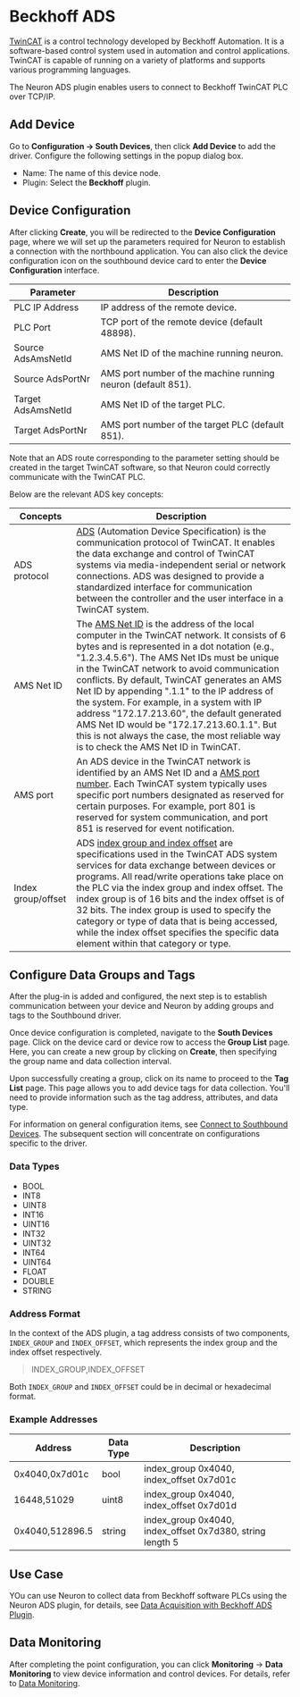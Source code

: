 # Beckhoff ADS

[TwinCAT] is a control technology developed by Beckhoff Automation. It is a software-based control system used in automation and control applications. TwinCAT is capable of running on a variety of platforms and supports various programming languages.

The Neuron ADS plugin enables users to connect to Beckhoff TwinCAT PLC over TCP/IP.

## Add Device

Go to **Configuration -> South Devices**, then click **Add Device** to add the driver. Configure the following settings in the popup dialog box.

- Name: The name of this device node.
- Plugin: Select the **Beckhoff** plugin.

## Device Configuration

After clicking **Create**, you will be redirected to the **Device Configuration** page, where we will set up the parameters required for Neuron to establish a connection with the northbound application. You can also click the device configuration icon on the southbound device card to enter the **Device Configuration** interface.

| Parameter          | Description                                                  |
| ------------------ | ------------------------------------------------------------ |
| PLC IP Address     | IP address of the remote device.                             |
| PLC Port           | TCP port of the remote device (default 48898).               |
| Source AdsAmsNetId | AMS Net ID of the machine running neuron.                    |
| Source AdsPortNr   | AMS port number of the machine running neuron (default 851). |
| Target AdsAmsNetId | AMS Net ID of the target PLC.                                |
| Target AdsPortNr   | AMS port number of the target PLC (default 851).             |

Note that an ADS route corresponding to the parameter setting should be created in the target TwinCAT software, so that Neuron could correctly communicate with the TwinCAT PLC.

Below are the relevant ADS key concepts:

| Concepts           | Description                                                  |
| ------------------ | ------------------------------------------------------------ |
| ADS protocol       | [ADS] (Automation Device Specification) is the communication protocol of TwinCAT. It enables the data exchange and control of TwinCAT systems via media-independent serial or network connections. ADS was designed to provide a standardized interface for communication between the controller and the user interface in a TwinCAT system. |
| AMS Net ID         | The [AMS Net ID] is the address of the local computer in the TwinCAT network. It consists of 6 bytes and is represented in a dot notation (e.g., "1.2.3.4.5.6"). The AMS Net IDs must be unique in the TwinCAT network to avoid communication conflicts. By default, TwinCAT generates an AMS Net ID by appending ".1.1" to the IP address of the system. For example, in a system with IP address "172.17.213.60", the default generated AMS Net ID would be "172.17.213.60.1.1". But this is not always the case, the most reliable way is to check the AMS Net ID in TwinCAT. |
| AMS port           | An ADS device in the TwinCAT network is identified by an AMS Net ID and a [AMS port number]. Each TwinCAT system typically uses specific port numbers designated as reserved for certain purposes. For example, port 801 is reserved for system communication, and port 851 is reserved for event notification. |
| Index group/offset | ADS [index group and index offset] are specifications used in the TwinCAT ADS system services for data exchange between devices or programs. All read/write operations take place on the PLC via the index group and index offset. The index group is of 16 bits and the index offset is of 32 bits. The index group is used to specify the category or type of data that is being accessed, while the index offset specifies the specific data element within that category or type. |

## Configure Data Groups and Tags

After the plug-in is added and configured, the next step is to establish communication between your device and Neuron by adding groups and tags to the Southbound driver.

Once device configuration is completed, navigate to the **South Devices** page. Click on the device card or device row to access the **Group List** page. Here, you can create a new group by clicking on **Create**, then specifying the group name and data collection interval.

Upon successfully creating a group, click on its name to proceed to the **Tag List** page. This page allows you to add device tags for data collection. You'll need to provide information such as the tag address, attributes, and data type.

For information on general configuration items, see [Connect to Southbound Devices](../south-devices.md). The subsequent section will concentrate on configurations specific to the driver.

### Data Types

* BOOL
* INT8
* UINT8
* INT16
* UINT16
* INT32
* UINT32
* INT64
* UINT64
* FLOAT
* DOUBLE
* STRING

### Address Format

In the context of the ADS plugin, a tag address consists of two components,
`INDEX_GROUP` and `INDEX_OFFSET`, which represents the index group and the
index offset respectively.

> INDEX_GROUP,INDEX_OFFSET

Both `INDEX_GROUP` and `INDEX_OFFSET` could be in decimal or hexadecimal format.

### Example Addresses

| Address         | Data Type          | Description                                               |
| --------------- | ------------------ | --------------------------------------------------------- |
| 0x4040,0x7d01c  | bool               | index_group 0x4040, index_offset 0x7d01c                  |
| 16448,51029     | uint8              | index_group 0x4040, index_offset 0x7d01d                  |
| 0x4040,512896.5 | string             | index_group 0x4040, index_offset 0x7d380, string length 5 |


[TwinCAT]: https://www.beckhoff.com/en-us/products/automation/twincat/
[ADS]: https://infosys.beckhoff.com/english.php?content=../content/1033/tcadscommon/12440276875.html
[AMS Net ID]: https://infosys.beckhoff.com/english.php?content=../content/1033/tc3_userinterface/3813966475.html
[AMS port number]: https://infosys.beckhoff.com/english.php?content=../content/1033/tcplclib_tc2_system/31064331.html
[index group and index offset]: https://infosys.beckhoff.com/english.php?content=../content/1033/tcadscommon/12495372427.html

## Use Case

YOu can use Neuron to collect data from Beckhoff software PLCs using the Neuron ADS plugin, for details, see [Data Acquisition with Beckhoff ADS Plugin](./plc-ads/ads.md).

## Data Monitoring

After completing the point configuration, you can click **Monitoring** -> **Data Monitoring** to view device information and control devices. For details, refer to [Data Monitoring](../../../usage/monitoring.md).
